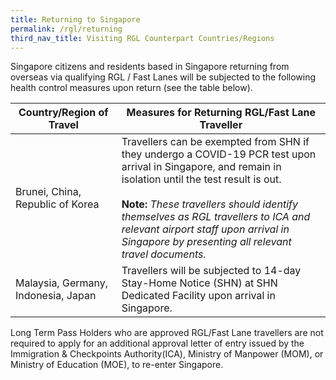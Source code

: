 ```yaml
---
title: Returning to Singapore
permalink: /rgl/returning
third_nav_title: Visiting RGL Counterpart Countries/Regions
---
```


Singapore citizens and residents based in Singapore returning from overseas via qualifying RGL / Fast Lanes will be subjected to the following health control measures upon return (see the table below).

|Country/Region of Travel | Measures for Returning RGL/Fast Lane Traveller |
|----------------------|--------------------------------|
| Brunei, China, Republic of Korea | Travellers can be exempted from SHN if they undergo a COVID-19 PCR test upon arrival in Singapore, and remain in isolation until the test result is out. <br><br> **Note:** *These travellers should identify themselves as RGL travellers to ICA and relevant airport staff upon arrival in Singapore by presenting all relevant travel documents.*  |
| Malaysia, Germany, Indonesia, Japan |Travellers will be subjected to 14-day Stay-Home Notice (SHN) at SHN Dedicated Facility upon arrival in Singapore. |

Long Term Pass Holders who are approved RGL/Fast Lane travellers are not required to apply for an additional approval letter of entry issued by the Immigration & Checkpoints Authority(ICA), Ministry of Manpower (MOM), or Ministry of Education (MOE), to re-enter Singapore.
